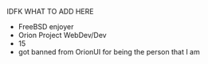 IDFK WHAT TO ADD HERE

- FreeBSD enjoyer
- Orion Project WebDev/Dev
- 15
- got banned from OrionUI for being the person that I am
